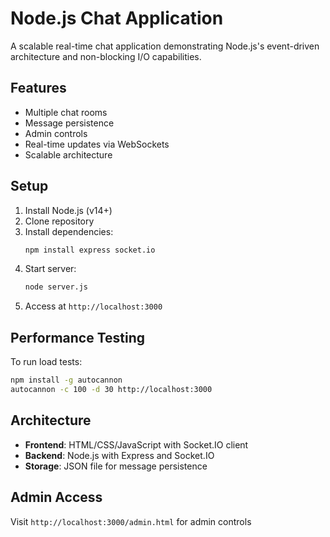 # Node.js Chat Application

A scalable real-time chat application demonstrating Node.js's event-driven architecture and non-blocking I/O capabilities.

## Features
- Multiple chat rooms
- Message persistence
- Admin controls
- Real-time updates via WebSockets
- Scalable architecture

## Setup
1. Install Node.js (v14+)
2. Clone repository
3. Install dependencies:
   ```bash
   npm install express socket.io
   ```
4. Start server:
   ```bash
   node server.js
   ```
5. Access at `http://localhost:3000`

## Performance Testing
To run load tests:
```bash
npm install -g autocannon
autocannon -c 100 -d 30 http://localhost:3000
```

## Architecture
- **Frontend**: HTML/CSS/JavaScript with Socket.IO client
- **Backend**: Node.js with Express and Socket.IO
- **Storage**: JSON file for message persistence

## Admin Access
Visit `http://localhost:3000/admin.html` for admin controls
```
